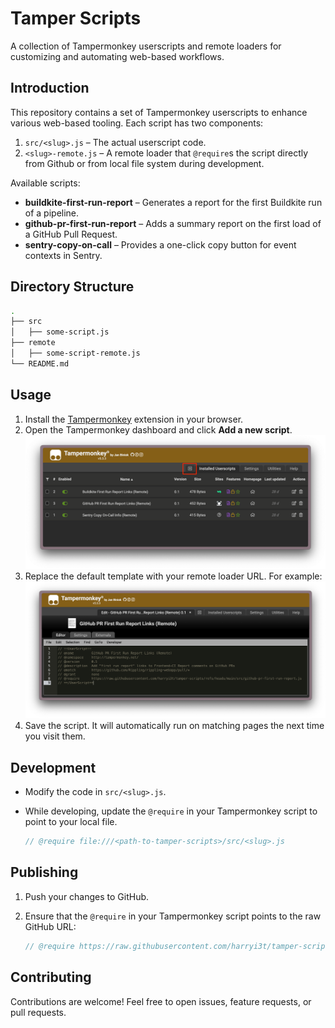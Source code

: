# Tamper Scripts

A collection of Tampermonkey userscripts and remote loaders for customizing and automating web-based workflows.

## Introduction

This repository contains a set of Tampermonkey userscripts to enhance various web-based tooling. Each script has two components:

1. `src/<slug>.js` – The actual userscript code.
2. `<slug>-remote.js` – A remote loader that `@require`s the script directly from Github or from local file system during development.

Available scripts:

- **buildkite-first-run-report** – Generates a report for the first Buildkite run of a pipeline.
- **github-pr-first-run-report** – Adds a summary report on the first load of a GitHub Pull Request.
- **sentry-copy-on-call** – Provides a one-click copy button for event contexts in Sentry.

## Directory Structure

```bash
.
├── src
│   ├── some-script.js
├── remote
│   ├── some-script-remote.js
└── README.md
```

## Usage

1. Install the [Tampermonkey][tampermonkey-chrome-store] extension in your browser.
2. Open the Tampermonkey dashboard and click **Add a new script**.
   ![Add New Script](assets/images/tamper-monkey-dashboard-add-new-script.png)
3. Replace the default template with your remote loader URL. For example:
   ![Paste Remote Script](assets/images/tamper-monkey-paste-remote-script.png)
4. Save the script. It will automatically run on matching pages the next time you visit them.

## Development

- Modify the code in `src/<slug>.js`.
- While developing, update the `@require` in your Tampermonkey script to point to your local file.

   ```js
   // @require file:///<path-to-tamper-scripts>/src/<slug>.js
   ```

## Publishing

1. Push your changes to GitHub.
2. Ensure that the `@require` in your Tampermonkey script points to the raw GitHub URL:

   ```js
   // @require https://raw.githubusercontent.com/harryi3t/tamper-scripts/refs/heads/main/src/<slug>.js
   ```

## Contributing

Contributions are welcome! Feel free to open issues, feature requests, or pull requests.

[tampermonkey-chrome-store]: https://chromewebstore.google.com/detail/tampermonkey/dhdgffkkebhmkfjojejmpbldmpobfkfo

